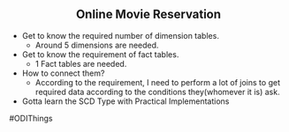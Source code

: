 <div align='center'><h2>Online Movie Reservation</h2></div>

- Get to know the required number of dimension tables.
    - Around 5 dimensions are needed.
- Get to know the requirement of fact tables.
    - 1 Fact tables are needed.
- How to connect them?
     - According to the requirement, I need to perform a lot of joins to get required data according to the conditions they(whomever it is) ask.
- Gotta learn the SCD Type with Practical Implementations
<p>#ODIThings</p>
